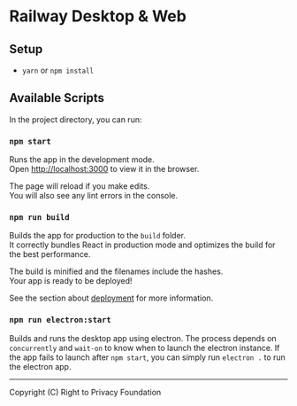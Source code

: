 # Railway Desktop & Web

## Setup

- `yarn` or `npm install`

## Available Scripts

In the project directory, you can run:

### `npm start`

Runs the app in the development mode.\
Open [http://localhost:3000](http://localhost:3000) to view it in the browser.

The page will reload if you make edits.\
You will also see any lint errors in the console.

### `npm run build`

Builds the app for production to the `build` folder.\
It correctly bundles React in production mode and optimizes the build for the best performance.

The build is minified and the filenames include the hashes.\
Your app is ready to be deployed!

See the section about [deployment](https://facebook.github.io/create-react-app/docs/deployment) for more information.

### `npm run electron:start`

Builds and runs the desktop app using electron. The process depends on `concurrently` and `wait-on` to know when to launch the electron instance. If the app fails to launch after `npm start`, you can simply run `electron .` to run the electron app.

---

Copyright (C) Right to Privacy Foundation
